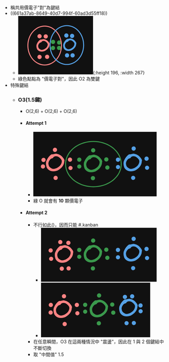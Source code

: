 - 稱共用價電子"對"為鍵結
- ((661a37ab-8649-40d7-994f-60ad3d55ff18))
	- ![image.png](../assets/image_1712994440083_0.png){:height 196, :width 267}
	- 綠色點點為 "價電子對"，因此 O2 為雙鍵
- 特殊鍵結
	- ### O3(1.5鍵)
		- O(2,6) + O(2,6) + O(2,6)
		- #### Attempt 1
			- ![image.png](../assets/image_1712995887271_0.png)
			- 綠 O 就會有 **10** 顆價電子
		- #### Attempt 2
			- 不行如此()，因而只能 #.kanban
				- ![image.png](../assets/image_1712995946077_0.png)
				- ![image.png](../assets/image_1712995960279_0.png)
			- 在任意瞬間，O3 在這兩種情況中 "震盪"，因此在 1 與 2 個鍵結中不斷切換
			- 取 "中間值" 1.5